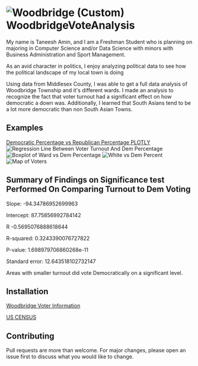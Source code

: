 # ![Woodbridge (Custom)](https://www.todoista.com/content/images/2023/01/Woodbridge.jpg) WoodbridgeVoteAnalysis

My name is Taneesh Amin, and I am a Freshman Student who is planning on majoring in Computer Science and/or Data Science with minors with Business Administration and Sport Management. 

As an avid character in politics, I enjoy analyzing political data to see how the political landscape of my local town is doing

Using data from Middlesex County, I was able to get a full data analysis of Woodbridge Township and it's different wards. I made an analysis to recognize the fact that voter turnout had a significant effect on how democratic a down was. Additionally, I learned that South Asians tend to be a lot more democratic than non South Asian Towns.

## Examples
[Democratic Percentage vs Republican Percentage PLOTLY](https://taneesh04.github.io/WoodbridgeVoteAnalysis/)
![Regression Line Between Voter Turnout And Dem Percentage](https://cdn.discordapp.com/attachments/1071996612114661486/1084881070048153691/newplot.png)
![Boxplot of Ward vs Dem Percentage](https://cdn.discordapp.com/attachments/1071996612114661486/1084881628641378406/Woodbridge_Voter_Anal.png)
![White vs Dem Percent](https://user-images.githubusercontent.com/110936868/224773869-66bbb08b-af4c-4550-a1ac-8a6a0ab5f9c6.png)
![Map of Voters](https://user-images.githubusercontent.com/110936868/225510812-1ec1ffda-de1d-43d4-87a7-6d2e16cd6950.png)


## Summary of Findings on Significance test Performed On Comparing Turnout to Dem Voting

Slope: -94.34786952699963

Intercept: 87.75856992784142

R -0.5695076888618644

R-squared: 0.3243390076727822

P-value: 1.698979706860268e-11

Standard error: 12.643518102732147

Areas with smaller turnout did vote Democratically on a significant level.

## Installation
[Woodbridge Voter Information](https://results.enr.clarityelections.com/NJ/Middlesex/116148/web.307039/#/summary)

[US CENSUS](https://data.census.gov/)

## Contributing
Pull requests are more than welcome. For major changes, please open an issue first to discuss what you would like to change.
